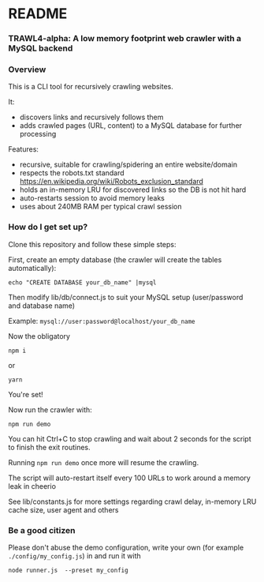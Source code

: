 # README #

### TRAWL4-alpha: A low memory footprint web crawler with a MySQL backend ###


### Overview

This is a CLI tool for recursively crawling websites. 

It:
  
 - discovers links and recursively follows them 
 - adds crawled pages (URL, content) to a MySQL database for further processing  

Features:
 
 - recursive, suitable for crawling/spidering an entire website/domain
 - respects the robots.txt standard <https://en.wikipedia.org/wiki/Robots_exclusion_standard>
 - holds an in-memory LRU for discovered links so the DB is not hit hard
 - auto-restarts session to avoid memory leaks
 - uses about 240MB RAM per typical crawl session
 


### How do I get set up? ###

Clone this repository and follow these simple steps:

First, create an empty database (the crawler will create the tables automatically):

```
echo "CREATE DATABASE your_db_name" |mysql
```

Then modify lib/db/connect.js to suit your MySQL setup (user/password and database name)

Example: `mysql://user:password@localhost/your_db_name`

Now the obligatory

```
npm i

```

or

```
yarn 

```


You're set!

Now run the crawler with:

```
npm run demo

```

You can hit Ctrl+C to stop crawling and wait about 2 seconds for the script to finish the exit routines.

Running `npm run demo` once more will resume the crawling.

The script will auto-restart itself every 100 URLs to work around a memory leak in cheerio

See lib/constants.js for more settings regarding crawl delay, in-memory LRU cache size, user agent and others


### Be a good citizen

Please don't abuse the demo configuration, write your own (for example `./config/my_config.js`) in  and run it with

```
node runner.js  --preset my_config
```

